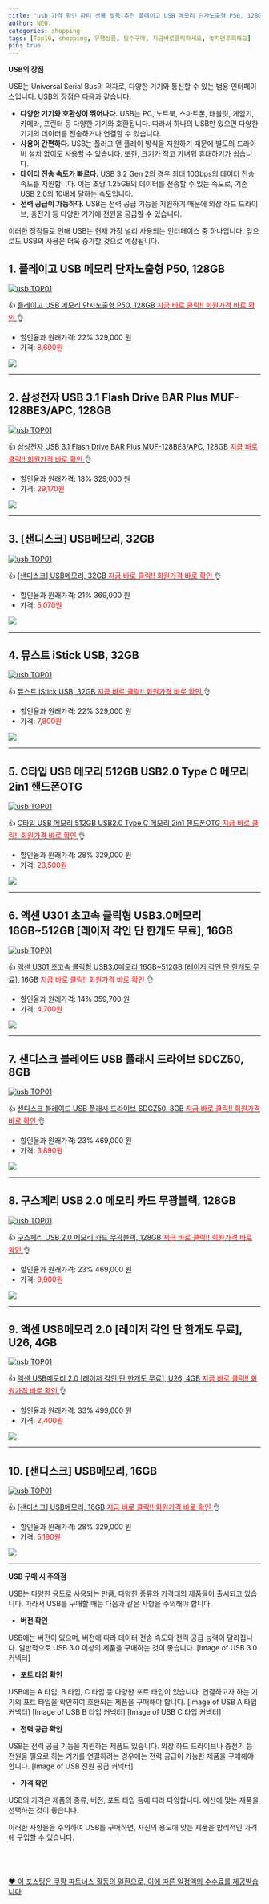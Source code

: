 ```yaml
---
title: "usb 가격 확인 파티 선물 필독 추천 플레이고 USB 메모리 단자노출형 P50, 128GB 비교 장점 구매가이드"
author: NEO.
categories: shopping
tags: [Top10, shopping, 유행상품, 필수구매, 지금바로클릭하세요, 놓치면후회해요]
pin: true
---
```

**USB의 장점**

USB는 Universal Serial Bus의 약자로, 다양한 기기와 통신할 수 있는 범용 인터페이스입니다. USB의 장점은 다음과 같습니다.

* **다양한 기기와 호환성이 뛰어나다.** USB는 PC, 노트북, 스마트폰, 태블릿, 게임기, 카메라, 프린터 등 다양한 기기와 호환됩니다. 따라서 하나의 USB만 있으면 다양한 기기의 데이터를 전송하거나 연결할 수 있습니다.
* **사용이 간편하다.** USB는 플러그 앤 플레이 방식을 지원하기 때문에 별도의 드라이버 설치 없이도 사용할 수 있습니다. 또한, 크기가 작고 가벼워 휴대하기가 쉽습니다.
* **데이터 전송 속도가 빠르다.** USB 3.2 Gen 2의 경우 최대 10Gbps의 데이터 전송 속도를 지원합니다. 이는 초당 1.25GB의 데이터를 전송할 수 있는 속도로, 기존 USB 2.0의 10배에 달하는 속도입니다.
* **전력 공급이 가능하다.** USB는 전력 공급 기능을 지원하기 때문에 외장 하드 드라이브, 충전기 등 다양한 기기에 전원을 공급할 수 있습니다.

이러한 장점들로 인해 USB는 현재 가장 널리 사용되는 인터페이스 중 하나입니다. 앞으로도 USB의 사용은 더욱 증가할 것으로 예상됩니다.

   

## 1. 플레이고 USB 메모리 단자노출형 P50, 128GB

[![usb TOP01](https://thumbnail8.coupangcdn.com/thumbnails/remote/230x230ex/image/retail/images/3662272047709428-bc4ccd8c-e0b2-4bbc-a599-02e45cdb5e22.jpg)](https://link.coupang.com/re/AFFSDP?lptag=AF3617701&subid=GithubCoopas&pageKey=5309101612&traceid=V0-153&itemId=7657172318&vendorItemId=74947573873)


👍 [플레이고 USB 메모리 단자노출형 P50, 128GB <font color=red> 지금 바로 클릭!! 회원가격 바로 확인 </font> ](https://link.coupang.com/re/AFFSDP?lptag=AF3617701&subid=GithubCoopas&pageKey=5309101612&traceid=V0-153&itemId=7657172318&vendorItemId=74947573873) 👌 


- 할인율과 원래가격: 22%  329,000   원
- 가격: <span style='color:red'>8,600원</span>

[![](/discount_price.png)](https://link.coupang.com/re/AFFSDP?lptag=AF3617701&subid=GithubCoopas&pageKey=5309101612&traceid=V0-153&itemId=7657172318&vendorItemId=74947573873)

---


   

## 2. 삼성전자 USB 3.1 Flash Drive BAR Plus MUF-128BE3/APC, 128GB

[![usb TOP01](https://thumbnail7.coupangcdn.com/thumbnails/remote/230x230ex/image/retail/images/629034327491761-d3a3dd54-0b33-4354-8686-d39d2babcb2e.jpg)](https://link.coupang.com/re/AFFSDP?lptag=AF3617701&subid=GithubCoopas&pageKey=111559792&traceid=V0-153&itemId=335977109&vendorItemId=3824294564)


👍 [삼성전자 USB 3.1 Flash Drive BAR Plus MUF-128BE3/APC, 128GB <font color=red> 지금 바로 클릭!! 회원가격 바로 확인 </font> ](https://link.coupang.com/re/AFFSDP?lptag=AF3617701&subid=GithubCoopas&pageKey=111559792&traceid=V0-153&itemId=335977109&vendorItemId=3824294564) 👌 


- 할인율과 원래가격: 18%  329,000   원
- 가격: <span style='color:red'>29,170원</span>

[![](/discount_price.png)](https://link.coupang.com/re/AFFSDP?lptag=AF3617701&subid=GithubCoopas&pageKey=111559792&traceid=V0-153&itemId=335977109&vendorItemId=3824294564)

---


   

## 3. [샌디스크] USB메모리, 32GB

[![usb TOP01](https://thumbnail9.coupangcdn.com/thumbnails/remote/230x230ex/image/vendor_inventory/263e/cbf020fcb3eb3b7d3202719f0149e7b69d64077aaddc1b7abaa7a76fbc03.jpg)](https://link.coupang.com/re/AFFSDP?lptag=AF3617701&subid=GithubCoopas&pageKey=1301293443&traceid=V0-153&itemId=2315095101&vendorItemId=70061602269)


👍 [[샌디스크] USB메모리, 32GB <font color=red> 지금 바로 클릭!! 회원가격 바로 확인 </font> ](https://link.coupang.com/re/AFFSDP?lptag=AF3617701&subid=GithubCoopas&pageKey=1301293443&traceid=V0-153&itemId=2315095101&vendorItemId=70061602269) 👌 


- 할인율과 원래가격: 21%  369,000   원
- 가격: <span style='color:red'>5,070원</span>

[![](/discount_price.png)](https://link.coupang.com/re/AFFSDP?lptag=AF3617701&subid=GithubCoopas&pageKey=1301293443&traceid=V0-153&itemId=2315095101&vendorItemId=70061602269)

---


   

## 4. 뮤스트 iStick USB, 32GB

[![usb TOP01](https://thumbnail8.coupangcdn.com/thumbnails/remote/230x230ex/image/retail/images/1671979925682831-40ee85d9-52e9-43e4-b09b-a315cc375b2e.jpg)](https://link.coupang.com/re/AFFSDP?lptag=AF3617701&subid=GithubCoopas&pageKey=99304018&traceid=V0-153&itemId=303921833&vendorItemId=3749476835)


👍 [뮤스트 iStick USB, 32GB <font color=red> 지금 바로 클릭!! 회원가격 바로 확인 </font> ](https://link.coupang.com/re/AFFSDP?lptag=AF3617701&subid=GithubCoopas&pageKey=99304018&traceid=V0-153&itemId=303921833&vendorItemId=3749476835) 👌 


- 할인율과 원래가격: 22%  329,000   원
- 가격: <span style='color:red'>7,800원</span>

[![](/discount_price.png)](https://link.coupang.com/re/AFFSDP?lptag=AF3617701&subid=GithubCoopas&pageKey=99304018&traceid=V0-153&itemId=303921833&vendorItemId=3749476835)

---


   

## 5. C타입 USB 메모리 512GB USB2.0 Type C 메모리 2in1 핸드폰OTG

[![usb TOP01](https://thumbnail6.coupangcdn.com/thumbnails/remote/230x230ex/image/vendor_inventory/8fb1/54f7bbcb128189194e92fe992fec0e509e7b7340ec891b134b22b97161b2.jpg)](https://link.coupang.com/re/AFFSDP?lptag=AF3617701&subid=GithubCoopas&pageKey=7276768709&traceid=V0-153&itemId=18570135908&vendorItemId=85707302938)


👍 [C타입 USB 메모리 512GB USB2.0 Type C 메모리 2in1 핸드폰OTG <font color=red> 지금 바로 클릭!! 회원가격 바로 확인 </font> ](https://link.coupang.com/re/AFFSDP?lptag=AF3617701&subid=GithubCoopas&pageKey=7276768709&traceid=V0-153&itemId=18570135908&vendorItemId=85707302938) 👌 


- 할인율과 원래가격: 28%  329,000   원
- 가격: <span style='color:red'>23,500원</span>

[![](/discount_price.png)](https://link.coupang.com/re/AFFSDP?lptag=AF3617701&subid=GithubCoopas&pageKey=7276768709&traceid=V0-153&itemId=18570135908&vendorItemId=85707302938)

---


   

## 6. 액센 U301 초고속 클릭형 USB3.0메모리 16GB~512GB [레이저 각인 단 한개도 무료], 16GB

[![usb TOP01](https://thumbnail6.coupangcdn.com/thumbnails/remote/230x230ex/image/vendor_inventory/2c70/b5cac1a80cbd69a8056dc05310148a08bb96cbe52a34eb08ba3ba0dfaea7.jpg)](https://link.coupang.com/re/AFFSDP?lptag=AF3617701&subid=GithubCoopas&pageKey=5157803197&traceid=V0-153&itemId=7096691500&vendorItemId=87831885174)


👍 [액센 U301 초고속 클릭형 USB3.0메모리 16GB~512GB [레이저 각인 단 한개도 무료], 16GB <font color=red> 지금 바로 클릭!! 회원가격 바로 확인 </font> ](https://link.coupang.com/re/AFFSDP?lptag=AF3617701&subid=GithubCoopas&pageKey=5157803197&traceid=V0-153&itemId=7096691500&vendorItemId=87831885174) 👌 


- 할인율과 원래가격: 14%  359,700   원
- 가격: <span style='color:red'>4,700원</span>

[![](/discount_price.png)](https://link.coupang.com/re/AFFSDP?lptag=AF3617701&subid=GithubCoopas&pageKey=5157803197&traceid=V0-153&itemId=7096691500&vendorItemId=87831885174)

---


   

## 7. 샌디스크 블레이드 USB 플래시 드라이브 SDCZ50, 8GB

[![usb TOP01](https://thumbnail9.coupangcdn.com/thumbnails/remote/230x230ex/image/vendor_inventory/263e/cbf020fcb3eb3b7d3202719f0149e7b69d64077aaddc1b7abaa7a76fbc03.jpg)](https://link.coupang.com/re/AFFSDP?lptag=AF3617701&subid=GithubCoopas&pageKey=1301293443&traceid=V0-153&itemId=2315095102&vendorItemId=70061602245)


👍 [샌디스크 블레이드 USB 플래시 드라이브 SDCZ50, 8GB <font color=red> 지금 바로 클릭!! 회원가격 바로 확인 </font> ](https://link.coupang.com/re/AFFSDP?lptag=AF3617701&subid=GithubCoopas&pageKey=1301293443&traceid=V0-153&itemId=2315095102&vendorItemId=70061602245) 👌 


- 할인율과 원래가격: 23%  469,000   원
- 가격: <span style='color:red'>3,890원</span>

[![](/discount_price.png)](https://link.coupang.com/re/AFFSDP?lptag=AF3617701&subid=GithubCoopas&pageKey=1301293443&traceid=V0-153&itemId=2315095102&vendorItemId=70061602245)

---


   

## 8. 구스페리 USB 2.0 메모리 카드 무광블랙, 128GB

[![usb TOP01](https://thumbnail9.coupangcdn.com/thumbnails/remote/230x230ex/image/retail/images/2023/07/03/18/9/12315612-3786-4f19-bf33-62ceb940b574.jpg)](https://link.coupang.com/re/AFFSDP?lptag=AF3617701&subid=GithubCoopas&pageKey=7434046234&traceid=V0-153&itemId=19346765493&vendorItemId=86460122537)


👍 [구스페리 USB 2.0 메모리 카드 무광블랙, 128GB <font color=red> 지금 바로 클릭!! 회원가격 바로 확인 </font> ](https://link.coupang.com/re/AFFSDP?lptag=AF3617701&subid=GithubCoopas&pageKey=7434046234&traceid=V0-153&itemId=19346765493&vendorItemId=86460122537) 👌 


- 할인율과 원래가격: 23%  469,000   원
- 가격: <span style='color:red'>9,900원</span>

[![](/discount_price.png)](https://link.coupang.com/re/AFFSDP?lptag=AF3617701&subid=GithubCoopas&pageKey=7434046234&traceid=V0-153&itemId=19346765493&vendorItemId=86460122537)

---


   

## 9. 액센 USB메모리 2.0 [레이저 각인 단 한개도 무료], U26, 4GB

[![usb TOP01](https://thumbnail9.coupangcdn.com/thumbnails/remote/230x230ex/image/vendor_inventory/76d1/8e71a8d6f6073a22671566a92ed0d04429499b090c2e3b412fd2c81f582c.jpg)](https://link.coupang.com/re/AFFSDP?lptag=AF3617701&subid=GithubCoopas&pageKey=7478025126&traceid=V0-153&itemId=19527309437&vendorItemId=86851311445)


👍 [액센 USB메모리 2.0 [레이저 각인 단 한개도 무료], U26, 4GB <font color=red> 지금 바로 클릭!! 회원가격 바로 확인 </font> ](https://link.coupang.com/re/AFFSDP?lptag=AF3617701&subid=GithubCoopas&pageKey=7478025126&traceid=V0-153&itemId=19527309437&vendorItemId=86851311445) 👌 


- 할인율과 원래가격: 33%  499,000   원
- 가격: <span style='color:red'>2,400원</span>

[![](/discount_price.png)](https://link.coupang.com/re/AFFSDP?lptag=AF3617701&subid=GithubCoopas&pageKey=7478025126&traceid=V0-153&itemId=19527309437&vendorItemId=86851311445)

---


   

## 10. [샌디스크] USB메모리, 16GB

[![usb TOP01](https://thumbnail8.coupangcdn.com/thumbnails/remote/230x230ex/image/product/image/vendoritem/2018/10/16/3444715398/5f10b9c0-4700-4c1c-8c58-1f7deffa560d.jpg)](https://link.coupang.com/re/AFFSDP?lptag=AF3617701&subid=GithubCoopas&pageKey=1301293443&traceid=V0-153&itemId=13747029958&vendorItemId=4438186785)


👍 [[샌디스크] USB메모리, 16GB <font color=red> 지금 바로 클릭!! 회원가격 바로 확인 </font> ](https://link.coupang.com/re/AFFSDP?lptag=AF3617701&subid=GithubCoopas&pageKey=1301293443&traceid=V0-153&itemId=13747029958&vendorItemId=4438186785) 👌 


- 할인율과 원래가격: 28%  329,000   원
- 가격: <span style='color:red'>5,190원</span>

[![](/discount_price.png)](https://link.coupang.com/re/AFFSDP?lptag=AF3617701&subid=GithubCoopas&pageKey=1301293443&traceid=V0-153&itemId=13747029958&vendorItemId=4438186785)

---
**USB 구매 시 주의점**

USB는 다양한 용도로 사용되는 만큼, 다양한 종류와 가격대의 제품들이 출시되고 있습니다. 따라서 USB를 구매할 때는 다음과 같은 사항을 주의해야 합니다.

* **버전 확인**

USB에는 버전이 있으며, 버전에 따라 데이터 전송 속도와 전력 공급 능력이 달라집니다. 일반적으로 USB 3.0 이상의 제품을 구매하는 것이 좋습니다.
[Image of USB 3.0 커넥터]

* **포트 타입 확인**

USB에는 A 타입, B 타입, C 타입 등 다양한 포트 타입이 있습니다. 연결하고자 하는 기기의 포트 타입을 확인하여 호환되는 제품을 구매해야 합니다.
[Image of USB A 타입 커넥터]
[Image of USB B 타입 커넥터]
[Image of USB C 타입 커넥터]

* **전력 공급 확인**

USB는 전력 공급 기능을 지원하는 제품도 있습니다. 외장 하드 드라이브나 충전기 등 전원을 필요로 하는 기기를 연결하려는 경우에는 전력 공급이 가능한 제품을 구매해야 합니다.
[Image of USB 전원 공급 커넥터]

* **가격 확인**

USB의 가격은 제품의 종류, 버전, 포트 타입 등에 따라 다양합니다. 예산에 맞는 제품을 선택하는 것이 좋습니다.

이러한 사항들을 주의하여 USB를 구매하면, 자신의 용도에 맞는 제품을 합리적인 가격에 구입할 수 있습니다.<br><br><br><br><br> [ ❤  이 포스팅은 쿠팡 파트너스 활동의 일환으로, 이에 따른 일정액의 수수료를 제공받습니다](https://link.coupang.com/a/bcEFyh)
